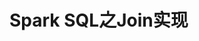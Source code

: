 Spark SQL之Join实现
===================================================================================
